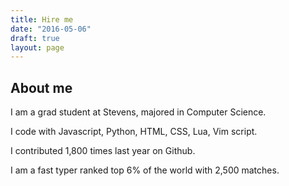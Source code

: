 ```yaml
---
title: Hire me
date: "2016-05-06"
draft: true
layout: page
---
```


## About me
I am a grad student at Stevens, majored in Computer Science.

I code with Javascript, Python, HTML, CSS, Lua, Vim script.

I contributed 1,800 times last year on Github.

I am a fast typer ranked top 6% of the world with 2,500 matches.
